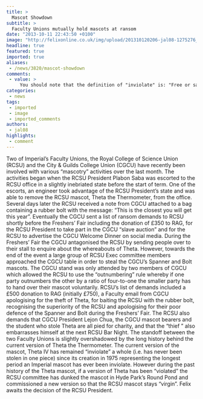 ```yaml
---
title: >
  Mascot Showdown
subtitle: >
  Faculty Unions mutually hold mascots at ransom
date: "2013-10-11 22:43:50 +0100"
image: "http://felixonline.co.uk/img/upload/201310120206-jal08-1275276_10153350305460195_1433117591_o.jpg"
headline: true
featured: true
imported: true
aliases:
 - /news/3820/mascot-showdown
comments:
 - value: >
     You should note that the definition of "inviolate" is: "Free or safe from injury or violation." <br> <br>This has two distinct meanings, and the two should not be mixed up: <br> <br>1) Theta is "inviolate" as a whole. i.e, she has not been "violated". <br>2) Bo', Jez' and Clem' (and some other mascots) are "inviolate". i.e, they should be free from the RISK of violation, should never be stolen and their theft would be a criminal matter, rather than a jovial one...,is subscribed with their fariovte reader or by email. Also, if you haven't read my review of Optiontradingpedia.com, make sure to check it out, it was a good one! With that said, here are some quality reads,RobMike I am really ccneorned…. Trackbot has been timing out recently and is not staying connected. Is Trackbot broken? My BIG question is will Trackbot be functionable in the future. Like whenever Sensei comes in November..will Trackbot keep failing? I know trackbot is and always will be the best. I am hoping Trackbot will be ok but I just am worried. My goa
categories:
 - news
tags:
 - imported
 - image
 - imported_comments
authors:
 - jal08
highlights:
 - comment
---
```


Two of Imperial’s Faculty Unions, the Royal College of Science Union (RCSU) and the City & Guilds College Union (CGCU) have recently been involved with various “mascotry” activities over the last month. The activities began when the RCSU President Plabon Saba was escorted to the RCSU office in a slightly inebriated state before the start of term. One of the escorts, an engineer took advantage of the RCSU President’s state and was able to remove the RCSU mascot, Theta the Thermometer, from the office.
 Several days later the RCSU received a note from CGCU attached to a bag containing a rubber bolt with the message: “This is the closest you will get this year”. Eventually the CGCU sent a list of ransom demands to RCSU shortly before the Freshers’ Fair including the donation of £350 to RAG, for the RCSU President to take part in the CGCU “slave auction” and for the RCSU to advertise the CGCU Welcome Dinner on social media.
 During the Freshers’ Fair the CGCU antagonised the RCSU by sending people over to their stall to enquire about the whereabouts of Theta. However, towards the end of the event a large group of RCSU Exec committee members approached the CGCU table in order to steal the CGCU’s Spanner and Bolt mascots. The CGCU stand was only attended by two members of CGCU which allowed the RCSU to use the “outnumbering” rule whereby if one party outnumbers the other by a ratio of four-to-one the smaller party has to hand over their mascot voluntarily.
 RCSU’s list of demands included a £500 donation to RAG (initially £750), a Faculty email from CGCU apologising for the theft of Theta, for baiting the RCSU with the rubber bolt, recognising the superiority of the RCSU and apologising for their poor defence of the Spanner and Bolt during the Freshers’ Fair. The RCSU also demands that CGCU President Lejon Chua, the CGCU mascot bearers and the student who stole Theta are all pied for charity, and that the “thief ” also embarrasses himself at the next RCSU Bar Night. The standoff between the two Faculty Unions is slightly overshadowed by the long history behind the current version of Theta the Thermometer. The current version of the mascot, Theta IV has remained “inviolate” a whole (i.e. has never been stolen in one piece) since its creation in 1975 representing the longest period an Imperial mascot has ever been inviolate. However during the past history of the Theta mascot, if a version of Theta has been “violated” the RCSU committee has dunked the mascot in Hyde Park’s Round Pond and commissioned a new version so that the RCSU mascot stays “virgin”. Felix awaits the decision of the RCSU President.
